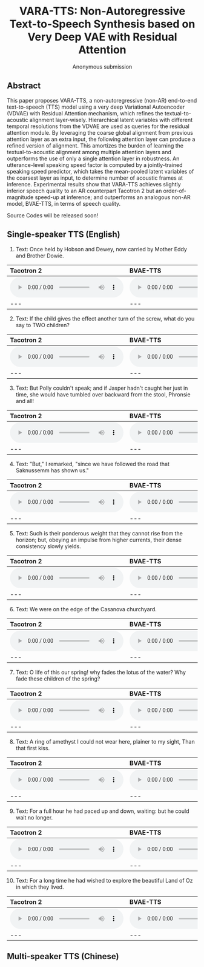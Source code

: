 # <center> VARA-TTS: Non-Autoregressive Text-to-Speech Synthesis based on Very Deep VAE with Residual Attention </center>

<center> Anonymous submission </center>

## Abstract
This paper proposes VARA-TTS, a non-autoregressive (non-AR) end-to-end text-to-speech (TTS) model using a very deep Variational Autoencoder (VDVAE) with Residual Attention mechanism, which refines the textual-to-acoustic alignment layer-wisely. Hierarchical latent variables with different temporal resolutions from the VDVAE are used as queries for the residual attention module. By leveraging the coarse global alignment from previous attention layer as an extra input, the following attention layer can produce a refined version of alignment. This amortizes the burden of learning the textual-to-acoustic alignment among multiple attention layers and outperforms the use of only a single attention layer in robustness. An utterance-level speaking speed factor is computed by a jointly-trained speaking speed predictor, which takes the mean-pooled latent variables of the coarsest layer as input, to determine number of acoustic frames at inference. Experimental results show that VARA-TTS achieves slightly inferior speech quality to an AR counterpart Tacotron 2 but an order-of-magnitude speed-up at inference; and outperforms an analogous non-AR model, BVAE-TTS, in terms of speech quality. 

Source Codes will be released soon!  

## Single-speaker TTS (English)

1. Text: Once held by Hobson and Dewey, now carried by Mother Eddy and Brother Dowie.

| **Tacotron 2** | **BVAE-TTS** | **VARA-TTS (ours)** |
| :--- | :--- | :--- |
| <audio src="wavs/en/taco2/121_121726_000025_000001.wav" controls preload></audio> | <audio src="wavs/en/bvae/121_121726_000025_000001.wav" controls preload></audio> | <audio src="wavs/en/vara/121_121726_000025_000001.wav" controls preload></audio> |
| --- | --- | --- |

2. Text: If the child gives the effect another turn of the screw, what do you say to TWO children?

| **Tacotron 2** | **BVAE-TTS** | **VARA-TTS (ours)** |
| :--- | :--- | :--- |
| <audio src="wavs/en/taco2/121_127105_000008_000002.wav" controls preload></audio> | <audio src="wavs/en/bvae/121_127105_000008_000002.wav" controls preload></audio> | <audio src="wavs/en/vara/121_127105_000008_000002.wav" controls preload></audio> |
| --- | --- | --- |

3. Text: But Polly couldn't speak; and if Jasper hadn't caught her just in time, she would have tumbled over backward from the stool, Phronsie and all!

| **Tacotron 2** | **BVAE-TTS** | **VARA-TTS (ours)** |
| :--- | :--- | :--- |
| <audio src="wavs/en/taco2/237_126133_000023_000000.wav" controls preload></audio> | <audio src="wavs/en/bvae/237_126133_000023_000000.wav" controls preload></audio> | <audio src="wavs/en/vara/237_126133_000023_000000.wav" controls preload></audio> |
| --- | --- | --- |


4. Text: "But," I remarked, "since we have followed the road that Saknussemm has shown us."

| **Tacotron 2** | **BVAE-TTS** | **VARA-TTS (ours)** |
| :--- | :--- | :--- |
| <audio src="wavs/en/taco2/260_123286_000016_000000.wav" controls preload></audio> | <audio src="wavs/en/bvae/260_123286_000016_000000.wav" controls preload></audio> | <audio src="wavs/en/vara/260_123286_000016_000000.wav" controls preload></audio> |
| --- | --- | --- |

5. Text: Such is their ponderous weight that they cannot rise from the horizon; but, obeying an impulse from higher currents, their dense consistency slowly yields.

| **Tacotron 2** | **BVAE-TTS** | **VARA-TTS (ours)** |
| :--- | :--- | :--- |
| <audio src="wavs/en/taco2/260_123288_000006_000002.wav" controls preload></audio> | <audio src="wavs/en/bvae/260_123288_000006_000002.wav" controls preload></audio> | <audio src="wavs/en/vara/260_123288_000006_000002.wav" controls preload></audio> |
| --- | --- | --- |

6. Text: We were on the edge of the Casanova churchyard.

| **Tacotron 2** | **BVAE-TTS** | **VARA-TTS (ours)** |
| :--- | :--- | :--- |
| <audio src="wavs/en/taco2/533_1066_000015_000004.wav" controls preload></audio> | <audio src="wavs/en/bvae/533_1066_000015_000004.wav" controls preload></audio> | <audio src="wavs/en/vara/533_1066_000015_000004.wav" controls preload></audio> |
| --- | --- | --- |


7. Text: O life of this our spring! why fades the lotus of the water? Why fade these children of the spring?

| **Tacotron 2** | **BVAE-TTS** | **VARA-TTS (ours)** |
| :--- | :--- | :--- |
| <audio src="wavs/en/taco2/908_157963_000010_000000.wav" controls preload></audio> | <audio src="wavs/en/bvae/908_157963_000010_000000.wav" controls preload></audio> | <audio src="wavs/en/vara/908_157963_000010_000000.wav" controls preload></audio> |
| --- | --- | --- |

8. Text: A ring of amethyst I could not wear here, plainer to my sight, Than that first kiss.

| **Tacotron 2** | **BVAE-TTS** | **VARA-TTS (ours)** |
| :--- | :--- | :--- |
| <audio src="wavs/en/taco2/908_31957_000017_000001.wav" controls preload></audio> | <audio src="wavs/en/bvae/908_31957_000017_000001.wav" controls preload></audio> | <audio src="wavs/en/vara/908_31957_000017_000001.wav" controls preload></audio> |
| --- | --- | --- |

9. Text: For a full hour he had paced up and down, waiting: but he could wait no longer.

| **Tacotron 2** | **BVAE-TTS** | **VARA-TTS (ours)** |
| :--- | :--- | :--- |
| <audio src="wavs/en/taco2/1089_134691_000002_000002.wav" controls preload></audio> | <audio src="wavs/en/bvae/1089_134691_000002_000002.wav" controls preload></audio> | <audio src="wavs/en/vara/1089_134691_000002_000002.wav" controls preload></audio> |
| --- | --- | --- |

10. Text: For a long time he had wished to explore the beautiful Land of Oz in which they lived.

| **Tacotron 2** | **BVAE-TTS** | **VARA-TTS (ours)** |
| :--- | :--- | :--- |
| <audio src="wavs/en/taco2/1284_1180_000006_000002.wav" controls preload></audio> | <audio src="wavs/en/bvae/1284_1180_000006_000002.wav" controls preload></audio> | <audio src="wavs/en/vara/1284_1180_000006_000002.wav" controls preload></audio> |
| --- | --- | --- |


## Multi-speaker TTS (Chinese)

